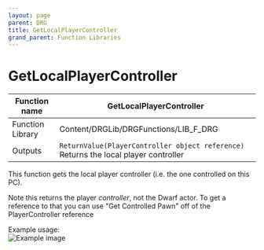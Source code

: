 ```yaml
---
layout: page
parent: DRG
title: GetLocalPlayerController
grand_parent: Function Libraries
---
```


# GetLocalPlayerController

| Function name | GetLocalPlayerController |
| --- | --- |
| Function Library | Content/DRGLib/DRGFunctions/LIB_F_DRG |
| Outputs | `ReturnValue(PlayerController object reference)` Returns the local player controller |

This function gets the local player controller (i.e. the one controlled on this PC). 

Note this returns the player *controller*, not the Dwarf actor. To get a reference to that you can use "Get Controlled Pawn" off of the PlayerController reference

Example usage:  
![Example image](/DRGLib/Media/FullDocs/FunctionLibs/DRG/GetLocalPlayerControllerUsage.png)
